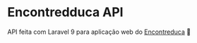 # Encontredduca API

API feita com Laravel 9 para aplicação web do [Encontreduca][encontreduca] 🚀

[encontreduca]: https://github.com/capelaum/encontreduca
